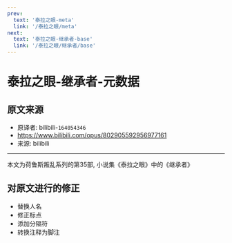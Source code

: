 ```yaml
---
prev:
  text: '泰拉之眼-meta'
  link: '/泰拉之眼/meta'
next:
  text: '泰拉之眼-继承者-base'
  link: '/泰拉之眼/继承者/base'
---
```


# 泰拉之眼-继承者-元数据

## 原文来源

+ 原译者: bilibili-`164054346`
+ <https://www.bilibili.com/opus/802905592956977161>
+ 来源: bilibili

--------

本文为荷鲁斯叛乱系列的第35部, 小说集《泰拉之眼》中的《继承者》

## 对原文进行的修正

+ 替换人名
+ 修正标点
+ 添加分隔符
+ 转换注释为脚注
